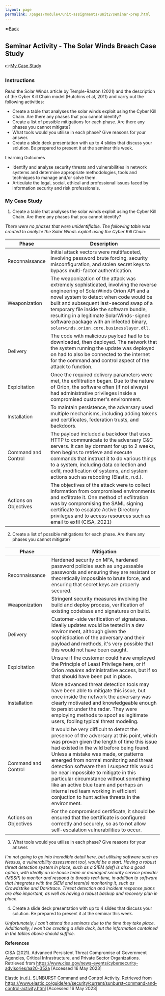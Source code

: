 ```yaml
---
layout: page
permalink: /pages/module4/unit-assignments/unit2/seminar-prep.html
---
```


⬅️[Back](/pages/module4/unit-assignments/unit2/m4u2.html)

## Seminar Activity - The Solar Winds Breach Case Study

👉[My Case Study](#my-case-study)

### Instructions

Read the Solar Winds article by Temple-Raston (2021) and the description of the Cyber Kill Chain model (Hutchins et al, 2011) and carry out the following activities:
- Create a table that analyses the solar winds exploit using the Cyber Kill Chain. Are there any phases that you cannot identify?
- Create a list of possible mitigations for each phase. Are there any phases you cannot mitigate?
- What tools would you utilise in each phase? Give reasons for your answer.
- Create a slide deck presentation with up to 4 slides that discuss your solution. Be prepared to present it at the seminar this week.

Learning Outcomes
- Identify and analyse security threats and vulnerabilities in network systems and determine appropriate methodologies, tools and techniques to manage and/or solve them.
- Articulate the legal, social, ethical and professional issues faced by information security and risk professionals.


### My Case Study

1. Create a table that analyses the solar winds exploit using the Cyber Kill Chain. Are there any phases that you cannot identify?

*There were no phases that were unidentifiable. The following table was created to analyze the Solar Winds exploit using the Cyber Kill Chain:*


| Phase | Description |
| --- | --- |
| Reconnaissance | Initial attack vectors were multifaceted, involving password brute forcing, security misconfiguration, and stolen secret keys to bypass multi-factor authentication. |
| Weaponization | The weaponization of the attack was extremely sophisticated, involving the reverse engineering of SolarWinds Orion API and a novel system to detect when code would be built and subsequent last-second swap of a temporary file inside the software bundle, resulting in a legitimate SolarWinds-signed software package with an infected binary, `solarwinds.orion.core.businesslayer.dll`. |
| Delivery | The code with malicious payload had to be downloaded, then deployed. The network that the system running the update was deployed on had to also be connected to the internet for the command and control aspect of the attack to function. |
| Exploitation | Once the required delivery parameters were met, the exfiltration began. Due to the nature of Orion, the software often (if not always) had administrative privileges inside a compromised customer's environment. |
| Installation | To maintain persistence, the adversary used multiple mechanisms, including adding tokens and certificates, federation trusts, and backdoors. |
| Command and Control | The payload included a backdoor that uses HTTP to communicate to the adversary C&C servers. It can lay dormant for up to 2 weeks, then begins to retrieve and execute commands that instruct it to do various things to a system, including data collection and exfil, modification of systems, and system actions such as rebooting (Elastic, n.d.). |
| Actions on Objectives | The objectives of the attack were to collect information from compromised environments and exfiltrate it. One method of exfiltration was by compromising the SAML signing certificate to escalate Active Directory privileges and to access resources such as email to exfil (CISA, 2021) |

2. Create a list of possible mitigations for each phase. Are there any phases you cannot mitigate?

| Phase | Mitigation |
| --- | --- |
| Reconnaissance | Hardened security on MFA, hardened password policies such as unguessable passwords and ensuring they are resistant or theoretically impossible to brute force, and ensuring that secret keys are properly secured. |
| Weaponization | Stringent security measures involving the build and deploy process, verification of existing codebase and signatures on build. |
| Delivery | Customer-side verification of signatures. Ideally updates would be tested in a dev environment, although given the sophistication of the adversary and their payload and methods, it's very possible that this would not have been caught. |
| Exploitation | Unsure if the customer could have employed the Principle of Least Privilege here, or if Orion *requires* administrative access, but if so that should have been put in place. |
| Installation | More advanced threat detection tools may have been able to mitigate this issue, but once inside the network the adversary was clearly motivated and knowledgeable enough to persist under the radar. They were employing methods to spoof as legitimate users, fooling typical threat modeling. |
| Command and Control | It would be very difficult to detect the presence of the adversary at this point, which was proven given the length of time this issue had existed in the wild before being found. Unless a mistake was made, or patterns emerged from normal monitoring and threat detection software then I suspect this would be near impossible to mitigate in this particular circumstance without something like an active blue team and perhaps an internal red team working in efficient conjuction to hunt active threats in the environment. |
| Actions on Objectives | For the compromised certificate, it should be ensured that the certificate is configured correctly and securely, so as to not allow self-escalation vulnerabilities to occur. |

3. What tools would you utilise in each phase? Give reasons for your answer.

*I'm not going to go into incredible detail here, but utilising software such as Nessus, a vulnerability assessment tool, would be a start. Having a robust threat detection system in place, such as a SIEM (def) is also a good option, with ideally an in-house team or managed security service provider (MSSP) to monitor and respond to threats real-time, in addition to software that integrates with the SIEM and team(s) monitoring it, such as Crowdstrike and Darktrace. Threat detection and incident response plans are also important, as well as having a robust backup and recovery plan in place.*

4. Create a slide deck presentation with up to 4 slides that discuss your solution. Be prepared to present it at the seminar this week.

*Unfortunately, I can't attend the seminars due to the time they take place. Additionally, I won't be creating a slide deck, but the information contained in the tables above should suffice.*

**References**

CISA (2021). Advanced Persistent Threat Compromise of Government Agencies, Critical Infrastructure, and Private Sector Organizations. Retrieved from https://www.cisa.gov/news-events/cybersecurity-advisories/aa20-352a [Accessed 16 May 2023]

Elastic (n.d.). SUNBURST Command and Control Activity. Retrieved from https://www.elastic.co/guide/en/security/current/sunburst-command-and-control-activity.html [Accessed 16 May 2023]

